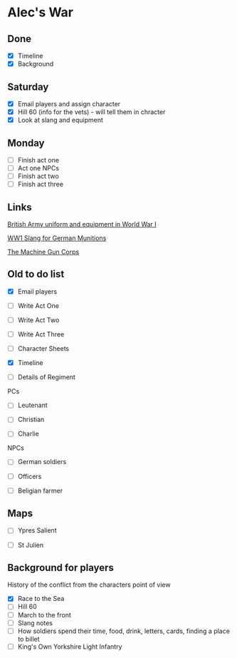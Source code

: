 # Alec's War

## Done

- [x] Timeline
- [x] Background

## Saturday

- [x] Email players and assign character
- [x] Hill 60 (info for the vets) - will tell them in chracter
- [x] Look at slang and equipment

## Monday

- [ ] Finish act one
- [ ] Act one NPCs
- [ ] Finish act two
- [ ] Finish act three

## Links

[British Army uniform and equipment in World War I](http://en.wikipedia.org/wiki/British_Army_uniform_and_equipment_in_World_War_I)

[WW1 Slang for German Munitions](http://www.slate.com/blogs/the_vault/2014/05/06/wwi_slang_soldiers_terms_for_germany_s_munitions.html)


[The Machine Gun Corps](http://www.1914-1918.net/mgc.htm)

## Old to do list 

- [x] Email players
- [ ] Write Act One
- [ ] Write Act Two
- [ ] Write Act Three
- [ ] Character Sheets
- [x] Timeline
- [ ] Details of Regiment




PCs
- [ ] Leutenant
- [ ] Christian
- [ ] Charlie





NPCs
- [ ] German soldiers
- [ ] Officers
- [ ] Beligian farmer





## Maps 
- [ ] Ypres Salient
- [ ] St Julien





## Background for players
History of the conflict from the characters point of view
- [x] Race to the Sea
- [ ] Hill 60
- [ ] March to the front
- [ ] Slang notes
- [ ] How soldiers spend their time, food, drink, letters, cards, finding a place to billet
- [ ] King's Own Yorkshire Light Infantry